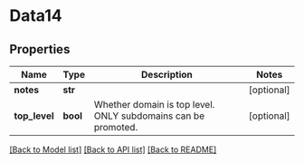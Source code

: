 # Data14

## Properties
Name | Type | Description | Notes
------------ | ------------- | ------------- | -------------
**notes** | **str** |  | [optional] 
**top_level** | **bool** | Whether domain is top level. ONLY subdomains can be promoted. | [optional] 

[[Back to Model list]](../README.md#documentation-for-models) [[Back to API list]](../README.md#documentation-for-api-endpoints) [[Back to README]](../README.md)



